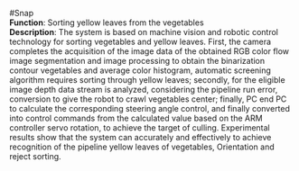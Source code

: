 #Snap</br>
**Function**: Sorting yellow leaves from the vegetables</br>
**Description**: The system is based on machine vision and robotic control technology for sorting vegetables and 
yellow leaves. First, the camera completes the acquisition of the image data of the obtained RGB color flow image 
segmentation and image processing to obtain the binarization contour vegetables and average color histogram, 
automatic screening algorithm requires sorting through yellow leaves; secondly, for the eligible image depth data stream
is analyzed, considering the pipeline run error, conversion to give the robot to crawl vegetables center; 
finally, PC end PC to calculate the corresponding steering angle control, and finally converted into control 
commands from the calculated value based on the ARM controller servo rotation, to achieve the target of culling. 
Experimental results show that the system can accurately and effectively to achieve recognition of the pipeline yellow leaves of vegetables,
Orientation and reject sorting.
